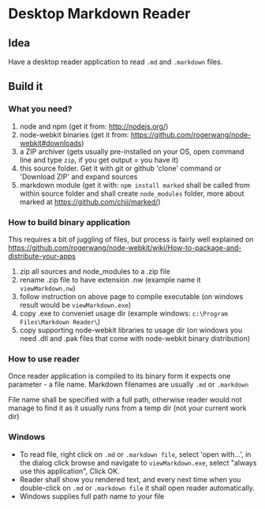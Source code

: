 Desktop Markdown Reader
=====================

## Idea

Have a desktop reader application to read `.md` and `.markdown` files.

## Build it

### What you need?

1. node and npm (get it from: http://nodejs.org/)
1. node-webkit binaries (get it from: https://github.com/rogerwang/node-webkit#downloads)
1. a ZIP archiver (gets usually pre-installed on your OS, open command line and type `zip`, if you get output = you have it)
1. this source folder. Get it with git or github 'clone' command or 'Download ZIP' and expand sources 
1. markdown module (get it with: `npm install marked` shall be called from within source folder and shall create `node_modules` folder, more about marked at https://github.com/chjj/marked/) 

### How to build binary application

This requires a bit of juggling of files, but process is fairly well explained on https://github.com/rogerwang/node-webkit/wiki/How-to-package-and-distribute-your-apps 

1. zip all sources and node_modules to a .zip file
2. rename .zip file to have extension .nw (example name it `viewMarkdown.nw`)
3. follow instruction on above page to compile executable (on windows result would be `viewMarkdown.exe`)
4. copy .exe to conveniet usage dir (example windows: `c:\Program Files\Markdown Reader\`)
4. copy supporting node-webkit libraries to usage dir (on windows you need .dll and .pak files that come with node-webkit binary distribution)

### How to use reader

Once reader application is compiled to its binary form it expects one parameter - a file name. Markdown filenames are usually `.md` or `.markdown`

File name shall be specified with a full path, otherwise reader would not manage to find it as it usually runs from a temp dir (not your current work dir)

### Windows

- To read file, right click on `.md` or `.markdown file`, select 'open with...', in the dialog click browse and navigate to `viewMarkdown.exe`, select "always use this application", Click OK.
- Reader shall show you rendered text, and every next time when you double-click on `.md` or `.markdown file` it shall open reader automatically.
- Windows supplies full path name to your file
